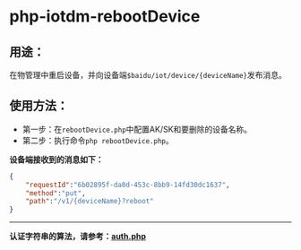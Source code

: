 # php-iotdm-rebootDevice

## 用途：

在物管理中重启设备，并向设备端`$baidu/iot/device/{deviceName}`发布消息。

## 使用方法：

* 第一步：在`rebootDevice.php`中配置AK/SK和要删除的设备名称。
* 第二步：执行命令`php rebootDevice.php`。

**设备端接收到的消息如下：**

```json
{
    "requestId":"6b02895f-da0d-453c-8bb9-14fd30dc1637",
    "method":"put",
    "path":"/v1/{deviceName}?reboot"
}
```

---

**认证字符串的算法，请参考：[auth.php](../../authorization/auth.php)**